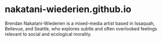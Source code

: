 # nakatani-wiederien.github.io
Brendan Nakatani-Wiederien is a mixed-media artist based in Issaquah, Bellevue, and Seattle, who explores subtle and often overlooked feelings relevant to social and ecological morality.  
